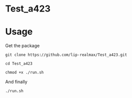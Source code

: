 # Test_a423

# Usage
Get the package

`git clone https://github.com/lip-realmax/Test_a423.git`

`cd Test_a423`

`chmod +x ./run.sh`

And finally

``./run.sh``
